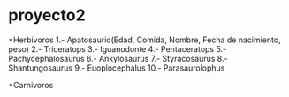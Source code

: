 # proyecto2
*Herbivoros
1.- Apatosaurio(Edad, Comida, Nombre, Fecha de nacimiento, peso)
2.- Triceratops
3.- Iguanodonte
4.- Pentaceratops
5.- Pachycephalosaurus
6.- Ankylosaurus
7.- Styracosaurus
8.- Shantungosaurus
9.- Euoplocephalus
10.- Parasaurolophus

*Carnivoros
